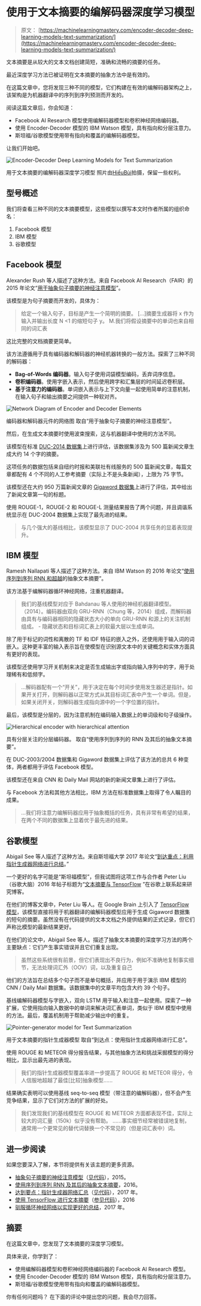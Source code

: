 # 使用于文本摘要的编解码器深度学习模型

> 原文： [https://machinelearningmastery.com/encoder-decoder-deep-learning-models-text-summarization/](https://machinelearningmastery.com/encoder-decoder-deep-learning-models-text-summarization/)

文本摘要是从较大的文本文档创建简短，准确和流畅的摘要的任务。

最近深度学习方法已被证明在文本摘要的抽象方法中是有效的。

在这篇文章中，您将发现三种不同的模型，它们构建在有效的编解码器架构之上，该架构是为机器翻译中的序列到序列预测而开发的。

阅读这篇文章后，你会知道：

*   Facebook AI Research 模型使用编解码器模型和卷积神经网络编码器。
*   使用 Encoder-Decoder 模型的 IBM Watson 模型，具有指向和分层注意力。
*   斯坦福/谷歌模型使用带有指向和覆盖的编解码器模型。

让我们开始吧。

![Encoder-Decoder Deep Learning Models for Text Summarization](img/3c52998a2f284f4cb4fabfab639712d7.jpg)

用于文本摘要的编解码器深度学习模型
照片由[HiếuBùi](https://www.flickr.com/photos/thphoto1788/34624647625/)拍摄，保留一些权利。

## 型号概述

我们将查看三种不同的文本摘要模型，这些模型以撰写本文时作者所属的组织命名：

1.  Facebook 模型
2.  IBM 模型
3.  谷歌模型

## Facebook 模型

Alexander Rush 等人描述了这种方法。来自 Facebook AI Research（FAIR）的 2015 年论文“[用于抽象句子摘要的神经注意模型](https://arxiv.org/abs/1509.00685)”。

该模型是为句子摘要而开发的，具体为：

> 给定一个输入句子，目标是产生一个简明的摘要。 [...]摘要生成器将 x 作为输入并输出长度 N &lt;1 的缩短句子 y。 M.我们将假设摘要中的单词也来自相同的词汇表

这比完整的文档摘要更简单。

该方法遵循用于具有编码器和解码器的神经机器转换的一般方法。探索了三种不同的解码器：

*   **Bag-of-Words 编码器**。输入句子使用词袋模型编码，丢弃词序信息。
*   **卷积编码器**。使用字嵌入表示，然后使用跨字和汇集层的时间延迟卷积层。
*   **基于注意力的编码器**。单词嵌入表示与上下文向量一起使用简单的注意机制，在输入句子和输出摘要之间提供一种软对齐。

![Network Diagram of Encoder and Decoder Elements](img/bf03345040dee4e6c83f6bd3e5a3db62.jpg)

编码器和解码器元件的网络图
取自“用于抽象句子摘要的神经注意模型”。

然后，在生成文本摘要时使用波束搜索，这与机器翻译中使用的方法不同。

该模型在标准 [DUC-2014 数据集](http://duc.nist.gov/data.html)上进行评估，该数据集涉及为 500 篇新闻文章生成大约 14 个字的摘要。

这项任务的数据包括来自纽约时报和美联社有线服务的 500 篇新闻文章，每篇文章都配有 4 个不同的人工参考摘要（实际上不是头条新闻），上限为 75 字节。

该模型还在大约 950 万篇新闻文章的 [Gigaword 数据集](https://catalog.ldc.upenn.edu/LDC2012T21)上进行了评估，其中给出了新闻文章第一句的标题。

使用 ROUGE-1，ROUGE-2 和 ROUGE-L 测量结果报告了两个问题，并且调谐系统显示在 DUC-2004 数据集上实现了最先进的结果。

> 与几个强大的基线相比，该模型显示了 DUC-2004 共享任务的显着表现提升。

## IBM 模型

Ramesh Nallapati 等人描述了这种方法。来自 IBM Watson 的 2016 年论文“[使用序列到序列 RNN 和超越](https://arxiv.org/abs/1602.06023)的抽象文本摘要”。

该方法基于编解码器循环神经网络，注重机器翻译。

> 我们的基线模型对应于 Bahdanau 等人使用的神经机器翻译模型。 （2014）。编码器由双向 GRU-RNN（Chung 等，2014）组成，而解码器由具有与编码器相同的隐藏状态大小的单向 GRU-RNN 和源上的关注机制组成。 - 隐藏状态和目标词汇表上的软最大层以生成单词。

除了用于标记的词性和离散的 TF 和 IDF 特征的嵌入之外，还使用用于输入词的词嵌入。这种更丰富的输入表示旨在使模型在识别源文本中的关键概念和实体方面具有更好的表现。

该模型还使用学习开关机制来决定是否生成输出字或指向输入序列中的字，用于处理稀有和低频字。

> ...解码器配有一个“开关”，用于决定在每个时间步使用发生器还是指针。如果开关打开，则解码器以正常方式从其目标词汇表中产生一个单词。但是，如果关闭开关，则解码器生成指向源中的一个字位置的指针。

最后，该模型是分层的，因为注意机制在编码输入数据上的单词级和句子级操作。

![Hierarchical encoder with hierarchical attention](img/c64351a71d47be92099f11ee7e621711.jpg)

具有分层关注的分层编码器。
取自“使用序列到序列的 RNN 及其后的抽象文本摘要”。

在 DUC-2003/2004 数据集和 Gigaword 数据集上评估了该方法的总共 6 种变体，两者都用于评估 Facebook 模型。

该模型还在来自 CNN 和 Daily Mail 网站的新的新闻文章集上进行了评估。

与 Facebook 方法和其他方法相比，IBM 方法在标准数据集上取得了令人瞩目的成果。

> ...我们将注意力编解码器应用于抽象概括的任务，具有非常有希望的结果，在两个不同的数据集上显着优于最先进的结果。

## 谷歌模型

Abigail See 等人描述了这种方法。来自斯坦福大学 2017 年论文“[到达重点：利用指针生成器网络进行总结](https://arxiv.org/abs/1704.04368)。”

一个更好的名字可能是“斯坦福模型”，但我试图将这项工作与合作者 Peter Liu（谷歌大脑）2016 年帖子标题为“[文本摘要与 TensorFlow](https://research.googleblog.com/2016/08/text-summarization-with-tensorflow.html) ”在谷歌上联系起来研究博客。

在他们的博客文章中，Peter Liu 等人。在 Google Brain 上引入了 [TensorFlow 模型](https://github.com/tensorflow/models/tree/master/textsum)，该模型直接将用于机器翻译的编解码器模型应用于生成 Gigaword 数据集的短句的摘要。虽然没有在代码提供的文本文档之外提供结果的正式记录，但它们声称比模型的最新结果更好。

在他们的论文中，Abigail See 等人。描述了抽象文本摘要的深度学习方法的两个主要缺点：它们产生事实错误并且它们重复出现。

> 虽然这些系统很有前景，但它们表现出不良行为，例如不准确地复制事实细节，无法处理词汇外（OOV）词，以及重复自己

他们的方法旨在总结多个句子而不是单句概括，并应用于用于演示 IBM 模型的 CNN / Daily Mail 数据集。该数据集中的文章平均包含大约 39 个句子。

基线编解码器模型与字嵌入，双向 LSTM 用于输入和注意一起使用。探索了一种扩展，它使用指向输入数据中的单词来解决词汇表单词，类似于 IBM 模型中使用的方法。最后，覆盖机制用于帮助减少输出中的重复。

![Pointer-generator model for Text Summarization](img/b1597fc975e0921630e8ec485d29844d.jpg)

用于文本摘要的指针生成器模型
取自“到达点：使用指针生成器网络进行汇总”。

使用 ROUGE 和 METEOR 得分报告结果，与其他抽象方法和挑战采掘模型的得分相比，显示出最先进的表现。

> 我们的指针生成器模型覆盖率进一步提高了 ROUGE 和 METEOR 得分，令人信服地超越了最佳[比较]抽象模型......

结果确实表明可以使用基线 seq-to-seq 模型（带注意的编解码器），但不会产生竞争结果，显示了它们对方法的扩展的好处。

> 我们发现我们的基线模型在 ROUGE 和 METEOR 方面都表现不佳，实际上较大的词汇量（150k）似乎没有帮助。 ......事实细节经常被错误地复制，通常用一个更常见的替代词替换一个不常见的（但是词汇表中）词。

## 进一步阅读

如果您要深入了解，本节将提供有关该主题的更多资源。

*   [抽象句子摘要的神经注意模型](https://arxiv.org/abs/1509.00685)（[见代码](https://github.com/facebook/NAMAS)），2015。
*   [使用序列到序列 RNN 及其后的抽象文本摘要](https://arxiv.org/abs/1602.06023)，2016。
*   [达到要点：指针生成器网络汇总](https://arxiv.org/abs/1704.04368)（[见代码](https://github.com/abisee/pointer-generator)），2017 年。
*   [使用 TensorFlow 进行文本摘要](https://research.googleblog.com/2016/08/text-summarization-with-tensorflow.html)（[参见代码](https://github.com/tensorflow/models/tree/master/textsum)），2016
*   [驯服循环神经网络以实现更好的总结](http://www.abigailsee.com/2017/04/16/taming-rnns-for-better-summarization.html)，2017 年。

## 摘要

在这篇文章中，您发现了文本摘要的深度学习模型。

具体来说，你学到了：

*   使用编解码器模型和卷积神经网络编码器的 Facebook AI Research 模型。
*   使用 Encoder-Decoder 模型的 IBM Watson 模型，具有指向和分层注意力。
*   斯坦福/谷歌模型使用带有指向和覆盖的编解码器模型。

你有任何问题吗？
在下面的评论中提出您的问题，我会尽力回答。